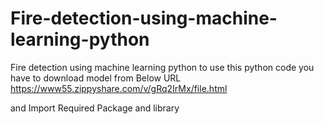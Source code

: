 # Fire-detection-using-machine-learning-python
Fire detection using machine learning python
to use this python code you have to download model from Below URL 
https://www55.zippyshare.com/v/gRq2IrMx/file.html
 
and Import Required Package and library  
